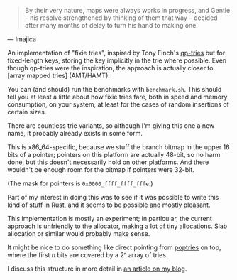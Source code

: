 
> By their very nature, maps were always works in progress, and Gentle
> – his resolve strengthened by thinking of them that way – decided
> after many months of delay to turn his hand to making one.

  — Imajica

An implementation of "fixie tries", inspired by Tony Finch's
[qp-tries] but for fixed-length keys, storing the key implicitly in
the trie where possible.  Even though qp-tries were the inspiration,
the approach is actually closer to [array mapped tries] (AMT/HAMT).

You can (and should) run the benchmarks with `benchmark.sh`.  This
should tell you at least a little about how fixie tries fare, both in
speed and memory consumption, on your system, at least for the cases
of random insertions of certain sizes.

There are countless trie variants, so although I'm giving this one a
new name, it probably already exists in some form.

This is x86_64-specific, because we stuff the branch bitmap in the
upper 16 bits of a pointer; pointers on this platform are actually
48-bit, so no harm done, but this doesn't necessarily hold on other
platforms.  And there wouldn't be enough room for the bitmap if
pointers were 32-bit.

(The mask for pointers is `0x0000_ffff_ffff_fffe`.)

Part of my interest in doing this was to see if it was possible to
write this kind of stuff in Rust, and it seems to be possible and
mostly pleasant.

This implementation is mostly an experiment; in particular, the
current approach is unfriendly to the allocator, making a lot of tiny
allocations.  Slab allocation or similar would probably make sense.

It might be nice to do something like direct pointing from [poptries]
on top, where the first _n_ bits are covered by a 2ⁿ array of tries.

I discuss this structure in more detail in [an article on my blog].

[qp-tries]: http://dotat.at/prog/qp/
[poptries]: http://conferences.sigcomm.org/sigcomm/2015/pdf/papers/p57.pdf
[hash array mapped tries]: https://idea.popcount.org/2012-07-25-introduction-to-hamt/
[an article on my blog]: https://www.cipht.net/2017/10/29/fixie-tries.html
